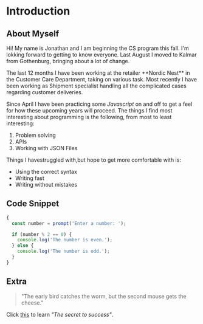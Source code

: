 # Introduction

## About Myself

Hi! My name is Jonathan and I am beginning the CS program this fall. I'm lokking forward to getting to know everyone.
Last August I moved to Kalmar from Gothenburg, bringing about a lot of change.

The last 12 months I have been working at the retailer ++Nordic Nest\*\* in the Customer Care Department, taking on various task. Most recently I have been working as Shipment specialist handling all the complicated cases regarding customer deliveries.

Since April I have been practicing some _Javascript_ on and off to get a feel for how these upcoming years will proceed. The things I find most interesting about programming is the following, from most to least interesting:

1. Problem solving
2. APIs
3. Working with JSON Files

Things I havestruggled with,but hope to get more comfortable with is:

- Using the correct syntax
- Writing fast
- Writing without mistakes

## Code Snippet

```javascript
{
  const number = prompt('Enter a number: ');

  if (number % 2 == 0) {
    console.log('The number is even.');
  } else {
    console.log('The number is odd.');
  }
}
```

## Extra

> "The early bird catches the worm, but the second mouse gets the cheese."

Click [this](https://www.youtube.com/watch?v=dQw4w9WgXcQ) to learn _"The secret to success"_.
